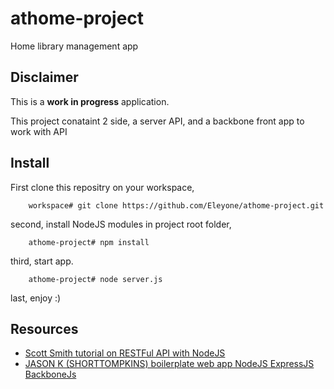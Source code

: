 # athome-project
Home library management app

## Disclaimer

This is a **work in progress** application.

This project conataint 2 side, a server API, and a backbone front app to work with API

## Install

First clone this repositry on your workspace,
```shell
    workspace# git clone https://github.com/Eleyone/athome-project.git
```
second, install NodeJS modules in project root folder,
```shell
    athome-project# npm install
```
third, start app.
```shell
    athome-project# node server.js
```
last, enjoy :)

## Resources

- [Scott Smith tutorial on RESTFul API with NodeJS](http://scottksmith.com/blog/2014/05/02/building-restful-apis-with-node/)
- [JASON K (SHORTTOMPKINS) boilerplate web app NodeJS ExpressJS BackboneJs](http://kroltech.com/2013/12/29/boilerplate-web-app-using-backbone-js-expressjs-node-js-mongodb/)
